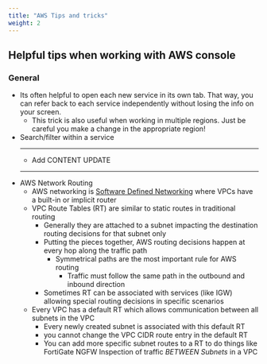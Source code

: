 ```yaml
---
title: "AWS Tips and tricks"
weight: 2
---
```


## Helpful tips when working with AWS console

### General
- Its often helpful to open each new service in its own tab.  That way, you can refer back to each service independently without losing the info on your screen.
  - This trick is also useful when working in multiple regions.  Just be careful you make a change in the appropriate region!
- Search/filter within a service
  - ----------
  - Add CONTENT UPDATE
  - ----------
- AWS Network Routing
  - AWS networking is [Software Defined Networking](https://www.vmware.com/topics/glossary/content/software-defined-networking.html.html) where VPCs have a built-in or implicit router
  - VPC Route Tables (RT) are similar to static routes in traditional routing
    - Generally they are attached to a subnet impacting the destination routing decisions for that subnet only
    - Putting the pieces together, AWS routing decisions happen at every hop along the traffic path
      - Symmetrical paths are the most important rule for AWS routing
        - Traffic must follow the same path in the outbound and inbound direction 
    - Sometimes RT can be associated with services (like IGW) allowing special routing decisions in specific scenarios
  - Every VPC has a default RT which allows communication between all subnets in the VPC
    - Every newly created subnet is associated with this default RT
    - you cannot change the VPC CIDR route entry in the default RT
    - You can add more specific subnet routes to a RT to do things like FortiGate NGFW Inspection of traffic _BETWEEN Subnets_ in a VPC